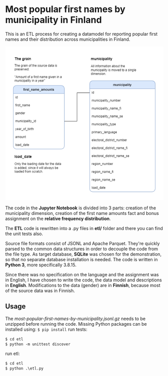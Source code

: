 # Most popular first names by municipality in Finland

This is an ETL process for creating a datamodel for reporting popular first names and their distribution across municipalities in Finland.

![The Data Model](./datamodel/tietokantamalli.drawio.png)

The code in the **Jupyter Notebook** is divided into 3 parts: creation of the municipality dimension, creation of the first name amounts fact and bonus assignment on the **relative frequency distribution**.

The **ETL** code is rewritten into a .py files in **etl/** folder and there you can find the unit tests also.

Source file formats consist of JSONL and Apache Parquet. They're quickly parsed to the common data structures in order to decouple the code from the file type. As target database, **SQLite** was chosen for the demonstration, so that no separate database installation is needed. The code is written in **Python 3**, more specifically 3.8.15.

Since there was no specification on the language and the assignment was in English, I have chosen to write the code, the data model and descriptions in **English**. Modifications to the data (gender) are in **Finnish**, because most of the source data was in Finnish.

## Usage

The *most-popular-first-names-by-municipality.jsonl.gz* needs to be unzipped before running the code.
Missing Python packages can be installed using: ```$ pip install```
run tests:
```
$ cd etl
$ python -m unittest discover
```
run etl:
```
$ cd etl
$ python .\etl.py
```